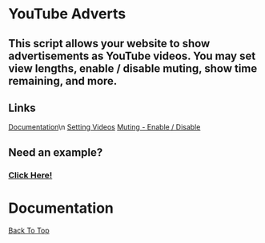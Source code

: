# YouTube Adverts
## This script allows your website to show advertisements as YouTube videos. You may set view lengths, enable / disable muting, show time remaining, and more.
## Links
[Documentation](#documentation)\n
[Setting Videos](#setting-videos) [Muting - Enable / Disable](#muting)
## Need an example?
### [Click Here!](https://darkheart527.github.io/ytads/example)

# Documentation

[Back To Top](#youtube-adverts)
